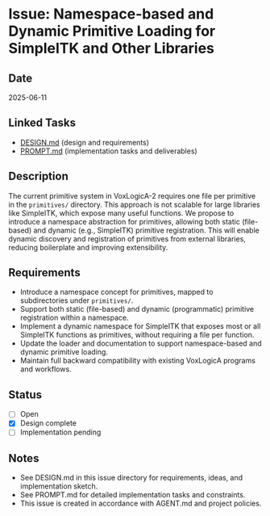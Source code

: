 # Issue: Namespace-based and Dynamic Primitive Loading for SimpleITK and Other Libraries

## Date
2025-06-11

## Linked Tasks
- [DESIGN.md](./DESIGN.md) (design and requirements)
- [PROMPT.md](./PROMPT.md) (implementation tasks and deliverables)

## Description
The current primitive system in VoxLogicA-2 requires one file per primitive in the `primitives/` directory. This approach is not scalable for large libraries like SimpleITK, which expose many useful functions. We propose to introduce a namespace abstraction for primitives, allowing both static (file-based) and dynamic (e.g., SimpleITK) primitive registration. This will enable dynamic discovery and registration of primitives from external libraries, reducing boilerplate and improving extensibility.

## Requirements
- Introduce a namespace concept for primitives, mapped to subdirectories under `primitives/`.
- Support both static (file-based) and dynamic (programmatic) primitive registration within a namespace.
- Implement a dynamic namespace for SimpleITK that exposes most or all SimpleITK functions as primitives, without requiring a file per function.
- Update the loader and documentation to support namespace-based and dynamic primitive loading.
- Maintain full backward compatibility with existing VoxLogicA programs and workflows.

## Status
- [ ] Open
- [x] Design complete
- [ ] Implementation pending

## Notes
- See DESIGN.md in this issue directory for requirements, ideas, and implementation sketch.
- See PROMPT.md for detailed implementation tasks and constraints.
- This issue is created in accordance with AGENT.md and project policies.
